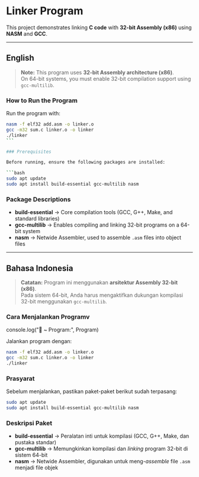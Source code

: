 # Linker Program

This project demonstrates linking **C code** with **32-bit Assembly (x86)** using **NASM** and **GCC**.

---

## English

> **Note:** This program uses **32-bit Assembly architecture (x86)**.  
> On 64-bit systems, you must enable 32-bit compilation support using `gcc-multilib`.

### How to Run the Program

Run the program with:

````bash
nasm -f elf32 add.asm -o linker.o
gcc -m32 sum.c linker.o -o linker
./linker
```

### Prerequisites

Before running, ensure the following packages are installed:

```bash
sudo apt update
sudo apt install build-essential gcc-multilib nasm
````

### Package Descriptions

- **build-essential** → Core compilation tools (GCC, G++, Make, and standard libraries)
- **gcc-multilib** → Enables compiling and linking 32-bit programs on a 64-bit system
- **nasm** → Netwide Assembler, used to assemble `.asm` files into object files

---

## Bahasa Indonesia

> **Catatan:** Program ini menggunakan **arsitektur Assembly 32-bit (x86)**.  
> Pada sistem 64-bit, Anda harus mengaktifkan dukungan kompilasi 32-bit menggunakan `gcc-multilib`.

### Cara Menjalankan Programv

console.log("🚀 ~ Program:", Program)

Jalankan program dengan:

```bash
nasm -f elf32 add.asm -o linker.o
gcc -m32 sum.c linker.o -o linker
./linker
```

### Prasyarat

Sebelum menjalankan, pastikan paket-paket berikut sudah terpasang:

```bash
sudo apt update
sudo apt install build-essential gcc-multilib nasm
```

### Deskripsi Paket

- **build-essential** → Peralatan inti untuk kompilasi (GCC, G++, Make, dan pustaka standar)
- **gcc-multilib** → Memungkinkan kompilasi dan _linking_ program 32-bit di sistem 64-bit
- **nasm** → Netwide Assembler, digunakan untuk meng-_assemble_ file `.asm` menjadi file objek
